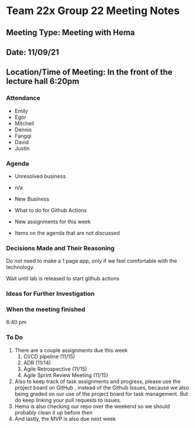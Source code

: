 # Team 22x Group 22 Meeting Notes

## Meeting Type: Meeting with Hema

## Date: 11/09/21

## Location/Time of Meeting: In the front of the lecture hall 6:20pm

### Attendance

- Emily
- Egor
- Mitchell
- Dennis
- Fangqi
- David
- Justin

### Agenda

- Unresolved business
- n/a
- New Business
- What to do for Github Actions
- New assignments for this week

- Items on the agenda that are not discussed

### Decisions Made and Their Reasoning

Do not need to make a 1 page app, only if we feel comfortable with the technology.

Wait until lab is released to start github actions

### Ideas for Further Investigation

### When the meeting finished

6:40 pm

### To Do

1. There are a couple assignments due this week
   1. CI/CD pipeline (11/15)
   2. ADR (11/14)
   3. Agile Retrospective (11/15)
   4. Agile Sprint Review Meeting (11/15)
2. Also to keep track of task assignments and progress, please use the project board on GitHub , instead of the Github Issues, because we also being graded on our use of the project board for task management. But do keep linking your pull requests to issues.
3. Hema is also checking our repo over the weekend so we should probably clean it up before then
4. And lastly, the MVP is also due next week
